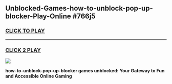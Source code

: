
## Unblocked-Games-how-to-unblock-pop-up-blocker-Play-Online #766j5
<h3>
<a href="https://news.freeplayer.one?title=how-to-unblock-pop-up-blocker&ref=3">CLICK TO PLAY</a></h3>
<hr>

<h3>
<a href="https://news.freeplayer.one?title=how-to-unblock-pop-up-blocker&ref=3">CLICK 2 PLAY</a>
  
</h3>

<a href="https://news.freeplayer.one?title=how-to-unblock-pop-up-blocker&ref=3"><img src="https://clearcache.store/games.png"></a>


**how-to-unblock-pop-up-blocker games unblocked: Your Gateway to Fun and Accessible Online Gaming**
